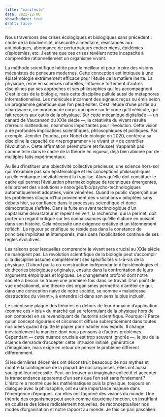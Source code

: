 ```yaml
---
title: "manifesto"
date: 2022-12-06
showthedate: true
draft: false
---
```

Nous traversons des crises écologiques et biologiques sans précédent : chute de la biodiversité, insécurité alimentaire, résistances aux antibiotiques, abondance de perturbateurs endocriniens, épidémies d’épidémies, etc. J’estime que ces crises révèlent notre incapacité à comprendre rationnellement un organisme vivant. 

La méthode scientifique hérite pour le meilleur et pour le pire des visions mécanistes de penseurs modernes. Cette conception est intriquée à une épistémologie extrêmement efficace pour l’étude de la matière inerte. La physique, reine en sciences naturelles, influence fortement d’autres disciplines par ses approches et ses philosophies qui les accompagnent. C’est le cas de la biologie, mais cette discipline pullule aussi de métaphores informationnelles. Les molécules incarnent des signaux reçus ou émis selon un programme génétique que l’on peut éditer. C’est l’étude d’une partie du « hardware », ce morceau de corps qui opère sur le code qu’il véhicule, qui fait recours aux outils de la physique. Sur cette mécanique digitalisée — un canard de Vaucanson du XXIe siècle —, la créativité du vivant résulte d’erreurs inattendues, néanmoins importantes pour l’évolution. Cette vision a de profondes implications scientifiques, philosophiques et politiques. Par exemple, Jennifer Doudna, prix Nobel de biologie en 2020, confère à sa discipline la capacité de « reprogrammer » le vivant et « de contrôler l’évolution ». Cette affirmation péremptoire (et fausse) n’apparaît pas comme telle dans le cadre de la théorie en vigueur, déjà bien abimée par de multiples faits expérimentaux. 

Au lieu d’instituer une objectivité collective précieuse, une science hors-sol qui n’examine pas son épistémologie et les conceptions philosophiques qu’elle embarque inévitablement la fragilise. Alors qu’elle doit constituer le cadre qui permet l’évaluation pharmakologique de techniques émergentes, elle promet des « solutions » nano/géo/bio/psycho-technologiques automatiquement adoptées, voire vénérées. Quand le public s’aperçoit que les problèmes d’aujourd’hui proviennent des « solutions » adoptées sans débats hier, sa confiance dans le processus scientifique et donc démocratique s’effrite. Dans la fuite en avant technologique d’un capitalisme dévastateur et repeint en vert, la recherche, qui la permet, doit porter un regard critique sur les connaissances qu’elle élabore en puisant dans son histoire. Cela nécessite une exigence créative et un tâtonnement réfléchi. La rigueur scientifique ne réside pas dans la constance de principes implicites et intemporels, mais dans l’explicitation continue de ses règles évolutives.

Les raisons pour lesquelles comprendre le vivant sera crucial au XXIe siècle ne manquent pas. La révolution scientifique de la biologie peut s’accomplir si la discipline assume complètement ses spécificités vis-à-vis de la physique. D’abord par la co-construction indépendante d’épistémologies et de théories biologiques originales, ensuite dans la confrontation de leurs arguments empiriques et logiques. Le changement profond dont notre société a besoin se trouve une première fois dans ce travail. D’un point de vue opérationnel, une théorie des organismes permettra d’arrêter ce qui, dans une conception naïve de notre société, se nomme « maladresse destructrice du vivant », à entendre ici dans son sens le plus inclusif. 

Le scientisme plaque des théories en dehors de leur domaine d’application (comme ces « lois » du marché qui se reformulant de la physique hors de son contexte) en se revendiquant de l’autorité scientifique. Pourquoi ? Parce qu’un concept rigoureux et circonscrit diffuse subrepticement dans toutes nos idées quand il quitte le papier pour habiter nos esprits. Il change inévitablement la manière dont nous pensons à d’autres problèmes. Cependant — cette nuance cruciale est trop souvent ignorée —, le jeu de la science demande d’accepter cette intrusion initiale, génératrice d’imaginaire, mais exige en retour de penser le problème différent différemment. 

Si les dernières décennies ont déconstruit beaucoup de nos mythes et montré la contingence de la plupart de nos croyances, elles ont aussi souligné leur nécessité. Peut-on trouver un imaginaire collectif et accepter la transcendance apparente d’un sens que l’on sait sans fondement ? L’histoire a montré que les mathématiques puis la physique, toujours en dialogue avec la philosophie, ont eu une importance majeure dans l’émergence d’époques, car elles ont façonné des visions du monde. Une théorie des organismes peut avoir comme deuxième fonction, en insufflant en coulisse des idées radicalement nouvelles, de reconceptualiser nos modes d’organisation et notre rapport au monde. Je fais ce pari pascalien.